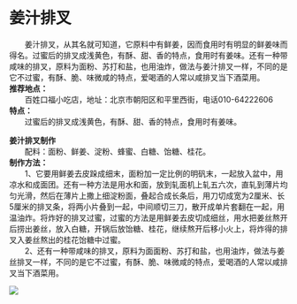 # 姜汁排叉  
  
&emsp;&emsp;姜汁排叉，从其名就可知道，它原料中有鲜姜，因而食用时有明显的鲜姜味而得名。过蜜后的排叉成浅黄色，有酥、甜、香的特点，食用时有姜味。还有一种带咸味的排叉，原料为面粉、苏打和盐，也用油炸，做法与姜汁排叉一样，不同的是它不过蜜，有酥、脆、味微咸的特点，爱喝酒的人常以咸排叉当下酒菜用。  
**推荐地点：**  
&emsp;&emsp;百姓口福小吃店，地址：北京市朝阳区和平里西街，电话010-64222606  
**特点：**  
&emsp;&emsp;过蜜后的排叉成浅黄色，有酥、甜、香的特点，食用时有姜味。  
  
**姜汁排叉制作**  
&emsp;&emsp;配料：面粉、鲜姜、淀粉、蜂蜜、白糖、饴糖、桂花。  
**制作方法：**  
&emsp;&emsp;1、它要用鲜姜去皮跺成细末，面粉加一定比例的明矾末，一起放入盆中，用凉水和成面团。还有一种方法是用水和面，放到轧面机上轧五六次，直轧到薄片均匀光滑，然后在薄片上撒上细淀粉面，叠起合成长条后，用刀切成宽为2厘米、长5厘米的排叉条，将两小片叠到一起，中间顺切三刀，散开成单片套翻在一起，用温油炸。将炸好的排叉过蜜，过蜜的方法是用鲜姜去皮切成细丝，用水把姜丝熬开后捞出姜丝，放入白糖，开锅后放饴糖、桂花，继续熬开后移小火上，将炸得的排叉入姜丝熬出的桂花饴糖中过蜜。  
&emsp;&emsp;2、还有一种带咸味的排叉，原料为面面粉、苏打和盐，也用油炸，做法与姜丝排叉一样，不同的是它不过蜜，有酥、脆、味微咸的特点，爱喝酒的人常以咸排叉当下酒菜用。  
  
![](https://cdn.jsdelivr.net/gh/szqq0512/Pic/img/202201211933871.png)  